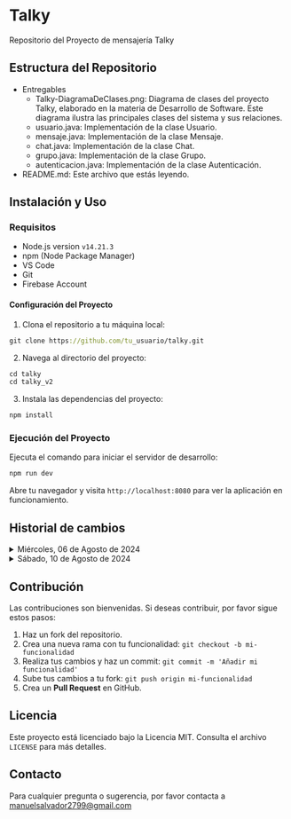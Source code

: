 # Talky
Repositorio del Proyecto de mensajería Talky

## Estructura del Repositorio
- Entregables   
    - Talky-DiagramaDeClases.png: Diagrama de clases del proyecto Talky, elaborado en la materia de Desarrollo de Software. Este diagrama ilustra las principales clases del sistema y sus relaciones.
    - usuario.java: Implementación de la clase Usuario.
    - mensaje.java: Implementación de la clase Mensaje.
    - chat.java: Implementación de la clase Chat.
    - grupo.java: Implementación de la clase Grupo.
    - autenticacion.java: Implementación de la clase Autenticación.
- README.md: Este archivo que estás leyendo.

## Instalación y Uso
### Requisitos
* Node.js version `v14.21.3` 
* npm (Node Package Manager)
* VS Code
* Git
* Firebase Account

#### Configuración del Proyecto
1. Clona el repositorio a tu máquina local:
```clojure
git clone https://github.com/tu_usuario/talky.git
```
2. Navega al directorio del proyecto:

```clojure
cd talky
cd talky_v2
```

3. Instala las dependencias del proyecto:

```clojure
npm install
```

### Ejecución del Proyecto
Ejecuta el comando para iniciar el servidor de desarrollo:

```clojure
npm run dev
```

Abre tu navegador y visita `http://localhost:8080` para ver la aplicación en funcionamiento.

## Historial de cambios

<details>
    <summary>Miércoles, 06 de Agosto de 2024</summary>
    Nuevas Funcionalidades:
        - Se han agregado los enlaces al proyecto de Firebase.
        - Se ha implementado la funcionalidad de login y registro de usuarios.
        - Ahora es posible editar el perfil de usuario desde la aplicación.
        - Se ha implementado la funcionalidad de verificar email, emitido por medio de firebase.
</details>

<details>
    <summary>Sábado, 10 de Agosto de 2024</summary>
    Nuevas Funcionalidades:
        - Se ha implementado la funcionalidad de cambio de conrseña, con un temporizador.
        - Cambios para la ejecución del código [Entorno desarrollo].
        - Se anexa un historial de cambios del archivo README.md
</details>

## Contribución
Las contribuciones son bienvenidas. Si deseas contribuir, por favor sigue estos pasos:

1. Haz un fork del repositorio.
2. Crea una nueva rama con tu funcionalidad: `git checkout -b mi-funcionalidad`
3. Realiza tus cambios y haz un commit: `git commit -m 'Añadir mi funcionalidad'`
4. Sube tus cambios a tu fork: `git push origin mi-funcionalidad`
5. Crea un **Pull Request** en GitHub.

## Licencia
Este proyecto está licenciado bajo la Licencia MIT. Consulta el archivo `LICENSE` para más detalles.

## Contacto
Para cualquier pregunta o sugerencia, por favor contacta a manuelsalvador2799@gmail.com
